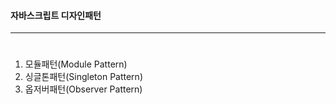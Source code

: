 #### 자바스크립트 디자인패턴
---
#

1. 모듈패턴(Module Pattern)
2. 싱글톤패턴(Singleton Pattern)
3. 옵저버패턴(Observer Pattern)
    